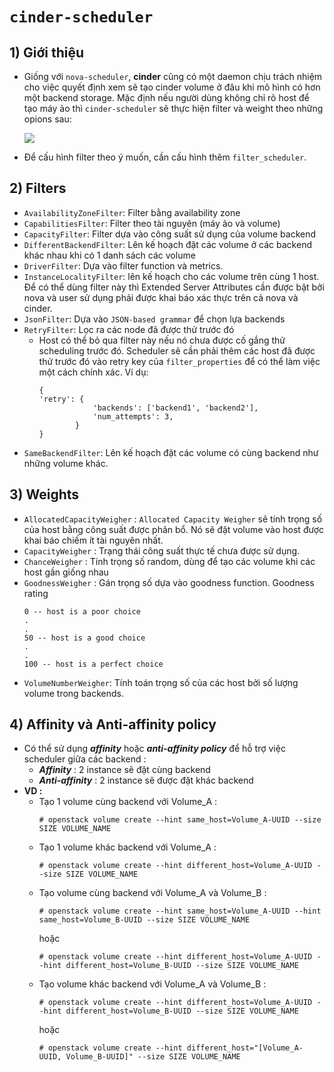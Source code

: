 # `cinder-scheduler`
## **1) Giới thiệu**
- Giống với `nova-scheduler`, **cinder** cũng có một daemon chịu trách nhiệm cho việc quyết định xem sẽ tạo cinder volume ở đâu khi mô hình có hơn một backend storage. Mặc định nếu người dùng không chỉ rõ host để tạo máy ảo thì `cinder-scheduler` sẽ thực hiện filter và weight theo những opions sau:

    <img src=https://i.imgur.com/fZrbYBu.png>

- Để cấu hình filter theo ý muốn, cần cấu hình thêm `filter_scheduler`.
## **2) Filters**
- `AvailabilityZoneFilter`: Filter bằng availability zone
- `CapabilitiesFilter`: Filter theo tài nguyên (máy ảo và volume)
- `CapacityFilter`: Filter dựa vào công suất sử dụng của volume backend
- `DifferentBackendFilter`: Lên kế hoạch đặt các volume ở các backend khác nhau khi có 1 danh sách các volume
- `DriverFilter`: Dựa vào filter function và metrics.
- `InstanceLocalityFilter`: lên kế hoạch cho các volume trên cùng 1 host. Để có thể dùng filter này thì Extended Server Attributes cần được bật bởi nova và user sử dụng phải được khai báo xác thực trên cả nova và cinder.
- `JsonFilter`: Dựa vào `JSON-based grammar` để chọn lựa backends
- `RetryFilter`: Lọc ra các node đã được thử trước đó
    - Host có thể bỏ qua filter này nếu nó chưa được cố gắng thử scheduling trước đó. Scheduler sẽ cần phải thêm các host đã được thử trước đó vào retry key của `filter_properties` để có thể làm việc một cách chính xác. Ví dụ:
        ```
        {
        'retry': {
                    'backends': ['backend1', 'backend2'],
                    'num_attempts': 3,
                }
        }
        ```
- `SameBackendFilter`: Lên kế hoạch đặt các volume có cùng backend như những volume khác.
## **3) Weights**
- `AllocatedCapacityWeigher` : `Allocated Capacity Weigher` sẽ tính trọng số của host bằng công suất được phân bổ. Nó sẽ đặt volume vào host được khai báo chiếm ít tài nguyên nhất.
- `CapacityWeigher` : Trạng thái công suất thực tế chưa được sử dụng.
- `ChanceWeigher` : Tính trọng số random, dùng để tạo các volume khi các host gần giống nhau
- `GoodnessWeigher` : Gán trọng số dựa vào goodness function. Goodness rating
    ```
    0 -- host is a poor choice
    .
    .
    50 -- host is a good choice
    .
    .
    100 -- host is a perfect choice
    ```
- `VolumeNumberWeigher`: Tính toán trọng số của các host bởi số lượng volume trong backends.
## **4) Affinity và Anti-affinity policy**
- Có thể sử dụng ***affinity*** hoặc ***anti-affinity policy*** để hỗ trợ việc scheduler giữa các backend :
    - ***Affinity*** : 2 instance sẽ đặt cùng backend
    - ***Anti-affinity*** : 2 instance sẽ được đặt khác backend
- **VD :**
    - Tạo 1 volume cùng backend với Volume_A :
        ```
        # openstack volume create --hint same_host=Volume_A-UUID --size SIZE VOLUME_NAME
        ```
    - Tạo 1 volume khác backend với Volume_A :
        ```
        # openstack volume create --hint different_host=Volume_A-UUID --size SIZE VOLUME_NAME
        ```
    - Tạo volume cùng backend với Volume_A và Volume_B :
        ```
        # openstack volume create --hint same_host=Volume_A-UUID --hint same_host=Volume_B-UUID --size SIZE VOLUME_NAME
        ```
        hoặc
        ```
        # openstack volume create --hint different_host=Volume_A-UUID --hint different_host=Volume_B-UUID --size SIZE VOLUME_NAME
        ```
    - Tạo volume khác backend với Volume_A và Volume_B :
        ```
        # openstack volume create --hint different_host=Volume_A-UUID --hint different_host=Volume_B-UUID --size SIZE VOLUME_NAME
        ```
        hoặc
        ```
        # openstack volume create --hint different_host="[Volume_A-UUID, Volume_B-UUID]" --size SIZE VOLUME_NAME
        ```